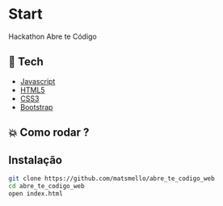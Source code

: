 # Start

Hackathon Abre te Código

## :rocket: Tech

- [Javascript](https://www.javascript.com/)
- [HTML5](https://developer.mozilla.org/pt-BR/docs/Web/HTML/HTML5)
- [CSS3](https://developer.mozilla.org/pt-BR/docs/Web/CSS)
- [Bootstrap](https://getbootstrap.com/)

## :boom: Como rodar ?

## Instalação

```bash
git clone https://github.com/matsmello/abre_te_codigo_web
cd abre_te_codigo_web
open index.html
```
